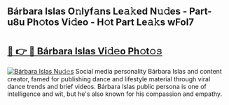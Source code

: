 ## Bárbara Islas O𝚗lyf𝚊ns Le𝚊𝚔ed N𝚞𝚍es - Part-u8u Ph𝚘tos Vi𝚍eo - H𝚘t Part Le𝚊𝚔s wFoI7

# <h2><a href="http://hf1na3.feru.top/?c=B%c3%a1rbara+Islas">🔗 👉 🔴 Bárbara Islas Vi𝚍𝚎o Ph𝚘t𝚘𝚜</a></h2>

[![Bárbara Islas Nu𝚍𝚎s](https://i.imgur.com/0TWrTi3.gif)](http://hf1na3.feru.top/?c=B%c3%a1rbara+Islas)
Social media personality Bárbara Islas and content creator, famed for publishing dance and lifestyle material through viral dance trends and brief videos. Bárbara Islas public persona is one of intelligence and wit, but he's also known for his compassion and empathy. 

